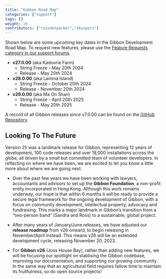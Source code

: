 ```yaml
---
title: "Gibbon Road Map"
categories: ["support"]
tags: []
weight: 10
contributors: ["rossdotparker","skuipers"]
---
```


Shown below are some upcoming key dates in the Gibbon Development Road Map. To request new features, please use the [Feature Requests category in our support forums](https://ask.gibbonedu.org/categories/feature-requests).

*   __v27.0.00__ (aka Kadoorie Farm)
    *   String Freeze - May 20th 2024
    *   Release - May 20th 2024
*   __v28.0.00__ (aka Lamma Island)
    *   String Freeze - October 20th 2024
    *   Release - November 20th 2024
*   __v29.0.00__ (aka Ma On Shan)
    *   String Freeze - April 20th 2025
    *   Release - May 20th 2025
 
A record of all Gibbon releases since v7.0.00 can be found on the [GitHub Repository](https://github.com/GibbonEdu/core/releases).

## Looking To The Future

Version 25 was a landmark release for Gibbon, representing 12 years of development, 100 code releases and over 18,000 installations across the globe, all driven by a small but committed team of volunteer developers. In reflecting on where we have been, we are excited to let you know a little more about where we are going next:

- Over the past few years we have been working with lawyers, accountants and advisors to set up the **Gibbon Foundation**, a non-profit entity incorporated in Hong Kong. Although this work remains underway, our hope is that within 6 months it will be ready to provide a secure legal framework for the ongoing development of Gibbon, with a focus on community development, intellectual property, advocacy and fundraising. This marks a major landmark in Gibbon’s transition from a “two-person band” (Sandra and Ross) to a sustainable, global project.

- After many years of January/June releases, we have adjusted our **release roadmap** from v26 onward, to begin releasing in November/April instead. This means v26 will be an extended development cycle, releasing November 20, 2023.

- For **Gibbon v26** (Joss House Bay), rather than adding new features, we will be focusing our spotlight on stablising the Gibbon codebase, improving our documentation, and supporting our growing community. In the same way that an agricultural field requires fallow time to maintain its fruitfulness, so do open source projects!
